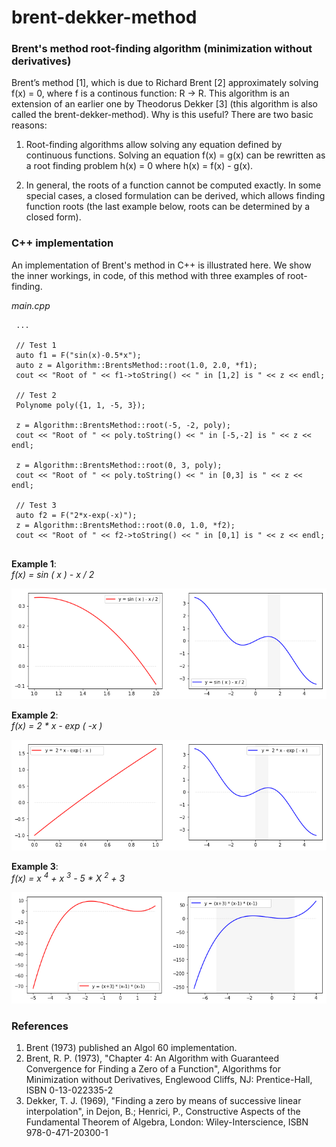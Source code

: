 # brent-dekker-method
### Brent's method root-finding algorithm (minimization without derivatives)
Brent’s method [1], which is due to Richard Brent [2] approximately solving f(x) = 0, where f is a continous function: R → R. 
This algorithm is an extension of an earlier one by Theodorus Dekker [3]  (this algorithm is also called the brent-dekker-method). Why is this useful? There are two basic reasons:

1. Root-finding algorithms allow solving any equation defined by continuous functions. Solving an equation f(x) = g(x) can be rewritten as a root finding problem h(x) = 0 where h(x) = f(x) - g(x).

2. In general, the roots of a function cannot be computed exactly. In some special cases, a closed formulation can be derived, which allows finding function roots (the last example below, roots can be determined by a closed form).

### C++ implementation

An implementation of Brent's method in C++ is illustrated here. We show the inner workings, in code, of this method with three examples of root-finding.

<i>main.cpp</i>

``` 
 ...
 
 // Test 1
 auto f1 = F("sin(x)-0.5*x");    
 auto z = Algorithm::BrentsMethod::root(1.0, 2.0, *f1);
 cout << "Root of " << f1->toString() << " in [1,2] is " << z << endl;    

 // Test 2
 Polynome poly({1, 1, -5, 3}); 

 z = Algorithm::BrentsMethod::root(-5, -2, poly);
 cout << "Root of " << poly.toString() << " in [-5,-2] is " << z << endl; 

 z = Algorithm::BrentsMethod::root(0, 3, poly);
 cout << "Root of " << poly.toString() << " in [0,3] is " << z << endl; 

 // Test 3
 auto f2 = F("2*x-exp(-x)");    
 z = Algorithm::BrentsMethod::root(0.0, 1.0, *f2);
 cout << "Root of " << f2->toString() << " in [0,1] is " << z << endl;   
 
```

<b>Example 1</b>:<br/> <i>f(x) = sin ( x ) - x / 2</i>
 
![Example 1](/images/example_1.png "f(x) = sin ( x ) - x / 2")<br>

<b>Example 2</b>:<br/> <i>f(x) = 2 * x - exp ( -x )</i>
 
![Example 2](/images/example_2a.png "f(x) = 2 * x - exp ( -x )")<br>

<b>Example 3</b>:<br/> <i>f(x) = x <sup>4</sup> + x <sup>3</sup> - 5 * X <sup>2</sup> + 3</i>
 
![Example 3](/images/example_3b.png "f(x) = x <sup>4</sup> + x <sup>3</sup> - 5 * X <sup>2</sup> + 3")<br>


### References

1. Brent (1973) published an Algol 60 implementation.
2. Brent, R. P. (1973), "Chapter 4: An Algorithm with Guaranteed Convergence for Finding a Zero of a Function", Algorithms for Minimization without Derivatives, Englewood Cliffs, NJ: Prentice-Hall, ISBN 0-13-022335-2
3. Dekker, T. J. (1969), "Finding a zero by means of successive linear interpolation", in Dejon, B.; Henrici, P., Constructive Aspects of the Fundamental Theorem of Algebra, London: Wiley-Interscience, ISBN 978-0-471-20300-1


